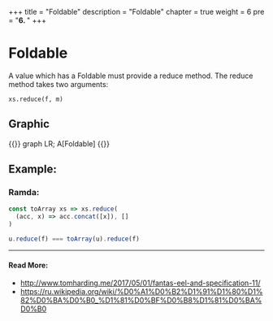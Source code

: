 +++
title = "Foldable"
description = "Foldable"
chapter = true
weight = 6
pre = "<b>6. </b>"
+++

# Foldable
A value which has a Foldable must provide a reduce method. The reduce method takes two arguments:

`xs.reduce(f, m)`

## Graphic
{{<mermaid align="center">}}
graph LR;
    A[Foldable]
{{</mermaid>}}

## Example:

### Ramda:
```js
const toArray xs => xs.reduce(
  (acc, x) => acc.concat([x]), []
)

u.reduce(f) === toArray(u).reduce(f)
```

---
#### Read More:
- http://www.tomharding.me/2017/05/01/fantas-eel-and-specification-11/
- https://ru.wikipedia.org/wiki/%D0%A1%D0%B2%D1%91%D1%80%D1%82%D0%BA%D0%B0_%D1%81%D0%BF%D0%B8%D1%81%D0%BA%D0%B0
